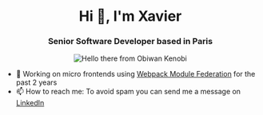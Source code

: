 <h1 align="center">Hi 👋, I'm Xavier</h1>
<h3 align="center">Senior Software Developer based in Paris</h3>

<p align="center">
  <img src="https://media1.giphy.com/media/xTiIzJSKB4l7xTouE8/giphy.gif" loading="lazy" alt="Hello there from Obiwan Kenobi" />
</p>

- 🧩 Working on micro frontends using [Webpack Module Federation](https://webpack.js.org/concepts/module-federation/) for the past 2 years
- 📫 How to reach me: To avoid spam you can send me a message on [LinkedIn](https://www.linkedin.com/in/xle)
